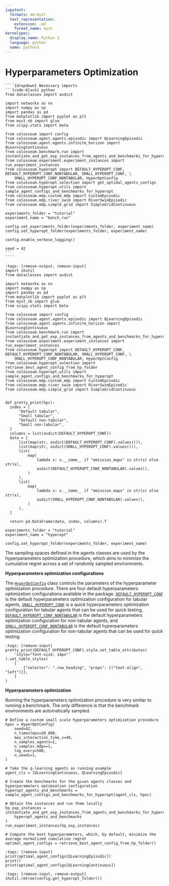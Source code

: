 ```yaml
---
jupytext:
  formats: md:myst
  text_representation:
    extension: .md
    format_name: myst
kernelspec:
  display_name: Python 3
  language: python
  name: python3
---
```

# Hyperparameters Optimization

`````{margin}
````{dropdown} Necessary imports
```{code-block} python
from dataclasses import asdict

import networkx as nx
import numpy as np
import pandas as pd
from matplotlib import pyplot as plt
from myst_nb import glue
from scipy.stats import beta

from colosseum import config
from colosseum.agent.agents.episodic import QLearningEpisodic
from colosseum.agent.agents.infinite_horizon import QLearningContinuous
from colosseum.benchmark.run import instantiate_and_get_exp_instances_from_agents_and_benchmarks_for_hyperopt
from colosseum.experiment.experiment_instances import run_experiment_instances
from colosseum.hyperopt import DEFAULT_HYPEROPT_CONF, DEFAULT_HYPEROPT_CONF_NONTABULAR, SMALL_HYPEROPT_CONF, \
    SMALL_HYPEROPT_CONF_NONTABULAR, HyperOptConfig
from colosseum.hyperopt.selection import get_optimal_agents_configs
from colosseum.hyperopt.utils import sample_agent_configs_and_benchmarks_for_hyperopt
from colosseum.mdp.custom_mdp import CustomEpisodic
from colosseum.mdp.river_swim import RiverSwimEpisodic
from colosseum.mdp.simple_grid import SimpleGridContinuous

experiments_folder = "tutorial"
experiment_name = "bench_run"

config.set_experiments_folder(experiments_folder, experiment_name)
config.set_hyperopt_folder(experiments_folder, experiment_name)

config.enable_verbose_logging()

seed = 42
```
````
`````
```{code-cell}
:tags: [remove-output, remove-input]
import shutil
from dataclasses import asdict

import networkx as nx
import numpy as np
import pandas as pd
from matplotlib import pyplot as plt
from myst_nb import glue
from scipy.stats import beta

from colosseum import config
from colosseum.agent.agents.episodic import QLearningEpisodic
from colosseum.agent.agents.infinite_horizon import QLearningContinuous
from colosseum.benchmark.run import instantiate_and_get_exp_instances_from_agents_and_benchmarks_for_hyperopt
from colosseum.experiment.experiment_instances import run_experiment_instances
from colosseum.hyperopt import DEFAULT_HYPEROPT_CONF, DEFAULT_HYPEROPT_CONF_NONTABULAR, SMALL_HYPEROPT_CONF, \
    SMALL_HYPEROPT_CONF_NONTABULAR, HyperOptConfig
from colosseum.hyperopt.selection import retrieve_best_agent_config_from_hp_folder
from colosseum.hyperopt.utils import sample_agent_configs_and_benchmarks_for_hyperopt
from colosseum.mdp.custom_mdp import CustomEpisodic
from colosseum.mdp.river_swim import RiverSwimEpisodic
from colosseum.mdp.simple_grid import SimpleGridContinuous


def pretty_print(hpc):
  index = [
      "Default tabular",
      "Small tabular",
      "Default non-tabular",
      "Small non-tabular",
  ]
  columns = list(asdict(DEFAULT_HYPEROPT_CONF))
  data = [
      list(map(str, asdict(DEFAULT_HYPEROPT_CONF).values())),
      list(map(str, asdict(SMALL_HYPEROPT_CONF).values())),
      list(
          map(
              lambda x: x.__name__ if "emission_maps" in str(x) else str(x),
              asdict(DEFAULT_HYPEROPT_CONF_NONTABULAR).values(),
          )
      ),
      list(
          map(
              lambda x: x.__name__ if "emission_maps" in str(x) else str(x),
              asdict(SMALL_HYPEROPT_CONF_NONTABULAR).values(),
          )
      ),
  ]
  
  return pd.DataFrame(data, index, columns).T
  
experiments_folder = "tutorial"
experiment_name = "hyperopt"

config.set_hyperopt_folder(experiments_folder, experiment_name)
```

The sampling spaces defined in the agents classes are used by the hyperparameters optimization procedure, which aims to
minimize the cumulative regret across a set of randomly sampled environments.

**Hyperparameters optimization configurations**

The [`HyperOptConfig`](../pdoc_files/colosseum/hyperopt/config.html#HyperOptConfig) class controls the parameters of the hyperparameter optimization procedure.
There are four default hyperparameters optimization configurations available in the package.
[`DEFAULT_HYPEROPT_CONF`](../pdoc_files/colosseum/hyperopt/config.html#DEFAULT_HYPEROPT_CONF) is the default hyperparameters optimization configuration for tabular agents,
[`SMALL_HYPEROPT_CONF`](../pdoc_files/colosseum/hyperopt/config.html#SMALL_HYPEROPT_CONF) is a quick hyperparameters optimization configuration for tabular agents that can be used for quick testing,
[`DEFAULT_HYPEROPT_CONF_NONTABULAR`](../pdoc_files/colosseum/hyperopt/config.html#DEFAULT_HYPEROPT_CONF_NONTABULAR) is the default hyperparameters optimization configuration for non-tabular agents, and
[`SMALL_HYPEROPT_CONF_NONTABULAR`](../pdoc_files/colosseum/hyperopt/config.html#SMALL_HYPEROPT_CONF_NONTABULAR) is the default hyperparameters optimization configuration for non-tabular agents that can be used for quick testing.

```{code-cell}
:tags: [remove-input]
pretty_print(DEFAULT_HYPEROPT_CONF).style.set_table_attributes(
    'style="font-size: 14px"'
).set_table_styles(
    [
        {"selector": ".row_heading", "props": [("text-align", "left")]},
    ]
)
```

**Hyperparameters optimization**

Running the hyperparameters optimization procedure is very similar to running a benchmark.
The only difference is that the benchmark environments are automatically sampled.

```{code-cell}
# Define a custom small scale hyperparameters optimization procedure
hpoc = HyperOptConfig(
    seed=42,
    n_timesteps=20_000,
    max_interaction_time_s=40,
    n_samples_agents=1,
    n_samples_mdps=1,
    log_every=500,
    n_seeds=1,
)

# Take the q-learning agents as running example
agent_cls = [QLearningContinuous, QLearningEpisodic]

# Create the benchmarks for the given agents classes and hyperparameters optimzation configuration
hyperopt_agents_and_benchmarks = sample_agent_configs_and_benchmarks_for_hyperopt(agent_cls, hpoc)

# Obtain the instances and run them locally
hp_exp_instances = instantiate_and_get_exp_instances_from_agents_and_benchmarks_for_hyperopt(
    hyperopt_agents_and_benchmarks
)
run_experiment_instances(hp_exp_instances)

# Compute the best hyperparameters, which, by default, minimize the average normalized cumulative regret
optimal_agent_configs = retrieve_best_agent_config_from_hp_folder()
```

```{code-cell}
:tags: [remove-input]
print(optimal_agent_configs[QLearningEpisodic])
print()
print(optimal_agent_configs[QLearningContinuous])
```

```{code-cell}
:tags: [remove-input, remove-output]
shutil.rmtree(config.get_hyperopt_folder())
```
